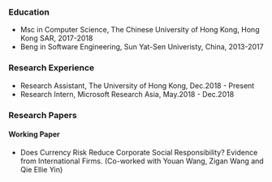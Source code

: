 ### Education
- Msc in Computer Science, The Chinese University of Hong Kong, Hong Kong SAR, 2017-2018
- Beng in Software Engineering, Sun Yat-Sen Univeristy, China, 2013-2017

### Research Experience
- Research Assistant, The University of Hong Kong, Dec.2018 - Present
- Research Intern, Microsoft Research Asia, May.2018 - Dec.2018

### Research Papers

#### Working Paper
- Does Currency Risk Reduce Corporate Social Responsibility? Evidence from International Firms. (Co-worked with Youan Wang, Zigan Wang and Qie Ellie Yin)

